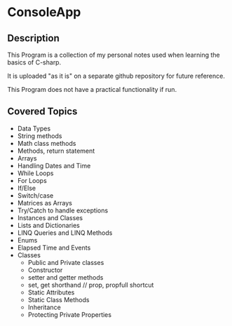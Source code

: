 # ConsoleApp

## Description

This Program is a collection of my personal notes used when learning the basics of C-sharp.

It is uploaded "as it is" on a separate github repository for future reference.

This Program does not have a practical functionality if run. 

## Covered Topics

- Data Types
- String methods
- Math class methods
- Methods, return statement
- Arrays
- Handling Dates and Time
- While Loops
- For Loops
- If/Else
- Switch/case
- Matrices as Arrays
- Try/Catch to handle exceptions
- Instances and Classes
- Lists and Dictionaries
- LINQ Queries and LINQ Methods
- Enums
- Elapsed Time and Events
- Classes
  - Public and Private classes
  - Constructor
  - setter and getter methods
  - set, get shorthand // prop, propfull shortcut
  - Static Attributes
  - Static Class Methods
  - Inheritance
  - Protecting Private Properties
